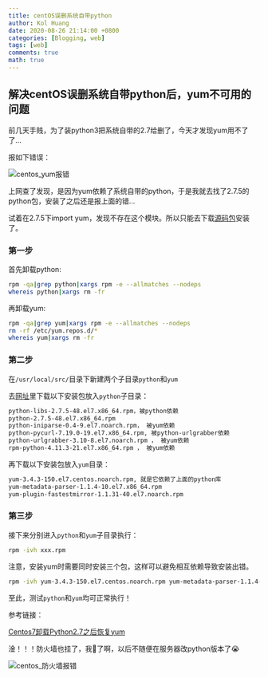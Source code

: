 ```yaml
---
title: centOS误删系统自带python
author: Kol Huang
date: 2020-08-26 21:14:00 +0800
categories: [Blogging, web]
tags: [web]
comments: true
math: true
---
```




##  解决centOS误删系统自带python后，yum不可用的问题

前几天手贱，为了装python3把系统自带的2.7给删了，今天才发现yum用不了了...

报如下错误：

![centos_yum报错](/HYCBlog/assets/img/web/centos_yum报错.png)

上网查了发现，是因为yum依赖了系统自带的python，于是我就去找了2.7.5的python包，安装了之后还是报上面的错...

试着在2.7.5下import yum，发现不存在这个模块。所以只能去下载[源码包](http://vault.centos.org/7.3.1611/os/x86_64/Packages/)安装了。

### 第一步

首先卸载python:

```sh
rpm -qa|grep python|xargs rpm -e --allmatches --nodeps
whereis python|xargs rm -fr
```

再卸载yum:

```sh
rpm -qa|grep yum|xargs rpm -e --allmatches --nodeps
rm -rf /etc/yum.repos.d/*
whereis yum|xargs rm -fr
```



### 第二步

在`/usr/local/src/`目录下新建两个子目录`python`和`yum`

去[网址](http://vault.centos.org/7.3.1611/os/x86_64/Packages/)里下载以下安装包放入`python`子目录：

```markdown
python-libs-2.7.5-48.el7.x86_64.rpm，被python依赖
python-2.7.5-48.el7.x86_64.rpm
python-iniparse-0.4-9.el7.noarch.rpm， 被yum依赖
python-pycurl-7.19.0-19.el7.x86_64.rpm, 被python-urlgrabber依赖
python-urlgrabber-3.10-8.el7.noarch.rpm ， 被yum依赖
rpm-python-4.11.3-21.el7.x86_64.rpm ， 被yum依赖
```

再下载以下安装包放入`yum`目录：

```markdown
yum-3.4.3-150.el7.centos.noarch.rpm, 就是它依赖了上面的python库
yum-metadata-parser-1.1.4-10.el7.x86_64.rpm
yum-plugin-fastestmirror-1.1.31-40.el7.noarch.rpm
```



### 第三步

接下来分别进入`python`和`yum`子目录执行：

```sh
rpm -ivh xxx.rpm
```

注意，安装yum时需要同时安装三个包，这样可以避免相互依赖导致安装出错。

```sh
rpm -ivh yum-3.4.3-150.el7.centos.noarch.rpm yum-metadata-parser-1.1.4-10.el7.x86_64.rpm yum-plugin-fastestmirror-1.1.31-40.el7.noarch.rpm
```



至此，测试`python`和`yum`均可正常执行！



参考链接：

[Centos7卸载Python2.7之后恢复yum](https://www.jianshu.com/p/89df82a5d74b)





淦！！！防火墙也挂了，我🤮了啊，以后不随便在服务器改python版本了😭

![centos_防火墙报错](/HYCBlog/assets/img/web/centos_防火墙报错.png)

